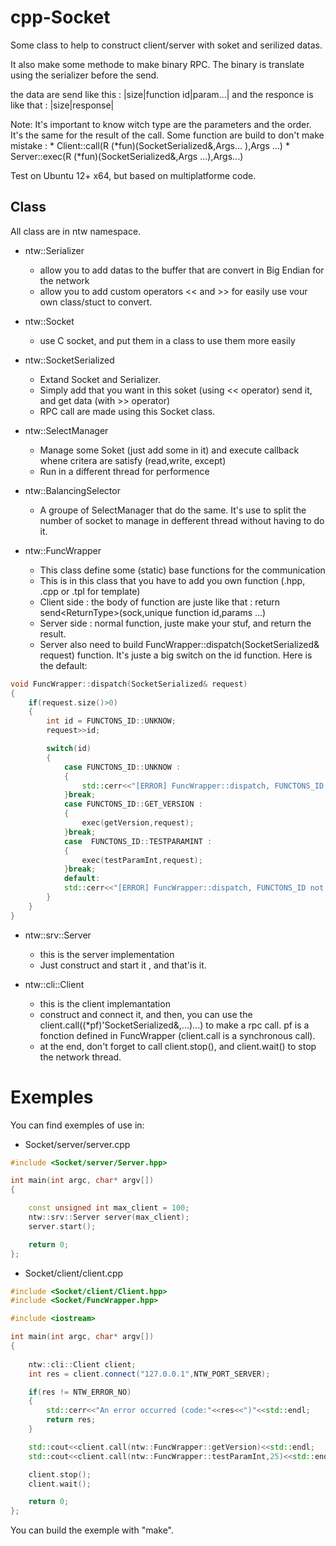 cpp-Socket
==========

Some class to help to construct client/server with soket and serilized datas.

It also make some methode to make binary RPC. The binary is translate using the serializer before the send.

the data are send like this :
|size|function id|param...|
and the responce is like that :
|size|response|

Note:
    It's important to know witch type are the parameters and the order.
    It's the same for the result of the call.
    Some function are build to don't make mistake :
        * Client::call(R (*fun)(SocketSerialized&,Args... ),Args ...)
        * Server::exec(R (*fun)(SocketSerialized&,Args ...),Args...)

Test on Ubuntu 12+ x64, but based on multiplatforme code.

Class
-----

All class are in ntw namespace.

* ntw::Serializer
    * allow you to add datas to the buffer that are convert in Big Endian for the network
    * allow you to add custom operators \<\< and \>\>  for easily use vour own class/stuct to convert.

* ntw::Socket
    * use C socket, and put them in a class to use them more easily

* ntw::SocketSerialized
    * Extand Socket and Serializer.
    * Simply add that you want in this soket (using \<\< operator) send it, and get data (with \>\> operator)
    * RPC call are made using this Socket class.

* ntw::SelectManager
    * Manage some Soket (just add some in it) and execute callback whene critera are satisfy (read,write, except)
    * Run in a different thread for performence

* ntw::BalancingSelector
    * A groupe of SelectManager that do the same. It's use to split the number of socket to manage in defferent thread without having to do it.

* ntw::FuncWrapper
    * This class define some (static) base functions for the communication
    * This is in this class that you have to add you own function (.hpp, .cpp or .tpl for template)
    * Client side : the body of function are juste like that : return send\<ReturnType\>(sock,unique function id,params ...)
    * Server side : normal function, juste make your stuf, and return the result.
    * Server also need to build FuncWrapper::dispatch(SocketSerialized& request) function. It's juste a big switch on the id function. Here is the default:

```c++
void FuncWrapper::dispatch(SocketSerialized& request)
{
    if(request.size()>0)
    {
        int id = FUNCTONS_ID::UNKNOW;
        request>>id;

        switch(id)
        {
            case FUNCTONS_ID::UNKNOW :
            {
                std::cerr<<"[ERROR] FuncWrapper::dispatch, FUNCTONS_ID UNKNOW"<<std::endl;
            }break;
            case FUNCTONS_ID::GET_VERSION :
            {
                exec(getVersion,request);
            }break;
            case  FUNCTONS_ID::TESTPARAMINT :
            {
                exec(testParamInt,request);
            }break;
            default:
            std::cerr<<"[ERROR] FuncWrapper::dispatch, FUNCTONS_ID not find: "<<id<<std::endl;
        }
    }
}
```

* ntw::srv::Server
    * this is the server implementation
    * Just construct and start it , and that'is it.

* ntw::cli::Client
    * this is the client implemantation
    * construct and connect it, and then, you can use the client.call((*pf)'SocketSerialized&,...)...) to make a rpc call. pf is a fonction defined in FuncWrapper (client.call is a synchronous call).
    * at the end, don't forget to call client.stop(), and client.wait() to stop the network thread.

Exemples
========


You can find exemples of use in:
* Socket/server/server.cpp

```c++
#include <Socket/server/Server.hpp>

int main(int argc, char* argv[])
{

    const unsigned int max_client = 100;
    ntw::srv::Server server(max_client);
    server.start();

    return 0;
};
```

* Socket/client/client.cpp

```c++
#include <Socket/client/Client.hpp>
#include <Socket/FuncWrapper.hpp>

#include <iostream>

int main(int argc, char* argv[])
{
    
    ntw::cli::Client client;
    int res = client.connect("127.0.0.1",NTW_PORT_SERVER);

    if(res != NTW_ERROR_NO)
    {
        std::cerr<<"An error occurred (code:"<<res<<")"<<std::endl;
        return res;
    }

    std::cout<<client.call(ntw::FuncWrapper::getVersion)<<std::endl;
    std::cout<<client.call(ntw::FuncWrapper::testParamInt,25)<<std::endl;

    client.stop();
    client.wait();

    return 0;
};
```



You can build the exemple with "make".



